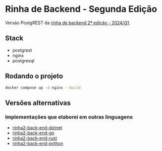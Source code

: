 ﻿# Rinha de Backend - Segunda Edição

Versão PostgREST da [rinha de backend 2ª edição - 2024/Q1](https://github.com/zanfranceschi/rinha-de-backend-2024-q1). 

## Stack

- postgrest
- nginx
- postgresql

## Rodando o projeto

```bash
docker compose up -d nginx --build
``` 

## Versões alternativas

### Implementações que elaborei em outras linguagens

- [rinha2-back-end-dotnet](https://github.com/jonathanperis/rinha2-back-end-dotnet)
- [rinha2-back-end-go](https://github.com/jonathanperis/rinha2-back-end-go)
- [rinha2-back-end-rust](https://github.com/jonathanperis/rinha2-back-end-rust)
- [rinha2-back-end-python](https://github.com/jonathanperis/rinha2-back-end-python)
